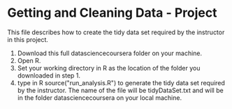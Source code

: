 Getting and Cleaning Data - Project
===================

This file describes how to create the tidy data set required by the instructor in this project.

1. Download this full datasciencecoursera folder on your machine.
2. Open R.
3. Set your working directory in R as the location of the folder you downloaded  in step 1.
4. type in R source("run_analysis.R") to generate the tidy data set required by the instructor. The name of the file will be tidyDataSet.txt and will be in the folder datasciencecoursera on your local machine.
